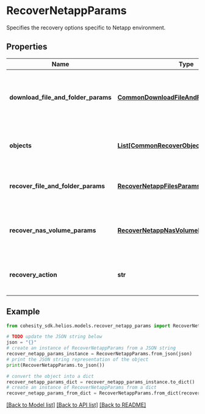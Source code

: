 # RecoverNetappParams

Specifies the recovery options specific to Netapp environment.

## Properties

Name | Type | Description | Notes
------------ | ------------- | ------------- | -------------
**download_file_and_folder_params** | [**CommonDownloadFileAndFolderParams**](CommonDownloadFileAndFolderParams.md) | Specifies the parameters to download files and folders. | [optional] 
**objects** | [**List[CommonRecoverObjectSnapshotParams]**](CommonRecoverObjectSnapshotParams.md) | Specifies the list of recover Object parameters. | 
**recover_file_and_folder_params** | [**RecoverNetappFilesParams**](RecoverNetappFilesParams.md) | Specifies the parameters to recover files. | [optional] 
**recover_nas_volume_params** | [**RecoverNetappNasVolumeParams**](RecoverNetappNasVolumeParams.md) | Specifies the parameters to recover Nas Volumes. | [optional] 
**recovery_action** | **str** | Specifies the type of recover action to be performed. | 

## Example

```python
from cohesity_sdk.helios.models.recover_netapp_params import RecoverNetappParams

# TODO update the JSON string below
json = "{}"
# create an instance of RecoverNetappParams from a JSON string
recover_netapp_params_instance = RecoverNetappParams.from_json(json)
# print the JSON string representation of the object
print(RecoverNetappParams.to_json())

# convert the object into a dict
recover_netapp_params_dict = recover_netapp_params_instance.to_dict()
# create an instance of RecoverNetappParams from a dict
recover_netapp_params_from_dict = RecoverNetappParams.from_dict(recover_netapp_params_dict)
```
[[Back to Model list]](../README.md#documentation-for-models) [[Back to API list]](../README.md#documentation-for-api-endpoints) [[Back to README]](../README.md)


